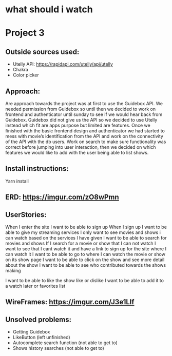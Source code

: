 # what should i watch
# Project 3
 ## Outside sources used: 
 * Utelly API: https://rapidapi.com/utelly/api/utelly 
 * Chakra
 * Color picker
 

 ## Approach:
Are approach towards the project was at first to use the Guidebox API. We needed permission from Guidebox so until then we decided to work on frontend and authenticator until sunday to see if we would hear back from Guidebox. Guidebox did not give us the API so we decided to use Utelly instead which fit are apps purpose but limited are features. 
Once we finished with the basic frontend design and authenticator we had started to mess with movie’s identification from the API and work on the connectivity of the API with the db users. Work on search to make sure functionality was correct before jumping into user interaction, then we decided on which features we would like to add with the user being able to list shows. 

 ## Install instructions: 
Yarn install 
	
 ## ERD: https://imgur.com/zO8wPmn 

## UserStories:
When I enter the site I want to be able to sign up
When I sign up I want to be able to give my streaming services
	     I only want to see movies and shows i can watch based on 
the services I have given
   I want to be able to search for movies and shows
If I search for a movie or show that I can not watch I want to see that I cant watch it and have a link to sign up for the site where I can watch it
      I want to be able to go to where I can watch the movie or show on its show page
I want to be able to click on the show and see more detail about the show
I want to be able to see who contributed towards the shows making

I want to be able to like the show like or dislike
I want to be able to add it to a watch later or favorites list

## WireFrames:  https://imgur.com/J3e1Llf 


## Unsolved problems: 
* Getting Guidebox
* LikeButton (left unfinished)
* Autocomplete search function (not able to get to)
* Shows history searches (not able to get to)



 


